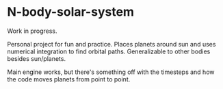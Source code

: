# N-body-solar-system

Work in progress. 

Personal project for fun and practice. Places planets around sun and uses numerical integration to find orbital paths. Generalizable to other bodies besides sun/planets. 

Main engine works, but there's something off with the timesteps and how the code moves planets from point to point.

